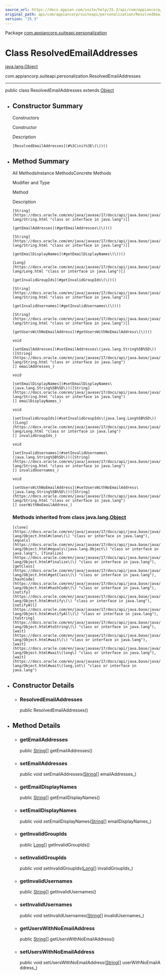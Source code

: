 ```yaml
---
source_url: https://docs.appian.com/suite/help/25.3/api/com/appiancorp/suiteapi/personalization/ResolvedEmailAddresses.html
original_path: api/com/appiancorp/suiteapi/personalization/ResolvedEmailAddresses.html
version: "25.3"
---
```


Package [com.appiancorp.suiteapi.personalization](package-summary.html)

# Class ResolvedEmailAddresses

[java.lang.Object](https://docs.oracle.com/en/java/javase/17/docs/api/java.base/java/lang/Object.html "class or interface in java.lang")

com.appiancorp.suiteapi.personalization.ResolvedEmailAddresses

* * *

public class ResolvedEmailAddresses extends [Object](https://docs.oracle.com/en/java/javase/17/docs/api/java.base/java/lang/Object.html "class or interface in java.lang")

-   ## Constructor Summary

    Constructors

    Constructor

    Description

    `[ResolvedEmailAddresses](#%3Cinit%3E\(\))()`

-   ## Method Summary

    All MethodsInstance MethodsConcrete Methods

    Modifier and Type

    Method

    Description

    `[String](https://docs.oracle.com/en/java/javase/17/docs/api/java.base/java/lang/String.html "class or interface in java.lang")[]`

    `[getEmailAddresses](#getEmailAddresses\(\))()`

    `[String](https://docs.oracle.com/en/java/javase/17/docs/api/java.base/java/lang/String.html "class or interface in java.lang")[]`

    `[getEmailDisplayNames](#getEmailDisplayNames\(\))()`

    `[Long](https://docs.oracle.com/en/java/javase/17/docs/api/java.base/java/lang/Long.html "class or interface in java.lang")[]`

    `[getInvalidGroupIds](#getInvalidGroupIds\(\))()`

    `[String](https://docs.oracle.com/en/java/javase/17/docs/api/java.base/java/lang/String.html "class or interface in java.lang")[]`

    `[getInvalidUsernames](#getInvalidUsernames\(\))()`

    `[String](https://docs.oracle.com/en/java/javase/17/docs/api/java.base/java/lang/String.html "class or interface in java.lang")[]`

    `[getUsersWithNoEmailAddress](#getUsersWithNoEmailAddress\(\))()`

    `void`

    `[setEmailAddresses](#setEmailAddresses\(java.lang.String%5B%5D\))([String](https://docs.oracle.com/en/java/javase/17/docs/api/java.base/java/lang/String.html "class or interface in java.lang")[] emailAddresses_)`

    `void`

    `[setEmailDisplayNames](#setEmailDisplayNames\(java.lang.String%5B%5D\))([String](https://docs.oracle.com/en/java/javase/17/docs/api/java.base/java/lang/String.html "class or interface in java.lang")[] emailDisplayNames_)`

    `void`

    `[setInvalidGroupIds](#setInvalidGroupIds\(java.lang.Long%5B%5D\))([Long](https://docs.oracle.com/en/java/javase/17/docs/api/java.base/java/lang/Long.html "class or interface in java.lang")[] invalidGroupIds_)`

    `void`

    `[setInvalidUsernames](#setInvalidUsernames\(java.lang.String%5B%5D\))([String](https://docs.oracle.com/en/java/javase/17/docs/api/java.base/java/lang/String.html "class or interface in java.lang")[] invalidUsernames_)`

    `void`

    `[setUsersWithNoEmailAddress](#setUsersWithNoEmailAddress\(java.lang.String%5B%5D\))([String](https://docs.oracle.com/en/java/javase/17/docs/api/java.base/java/lang/String.html "class or interface in java.lang")[] userWithNoEmailAddress_)`

    ### Methods inherited from class java.lang.[Object](https://docs.oracle.com/en/java/javase/17/docs/api/java.base/java/lang/Object.html "class or interface in java.lang")

    `[clone](https://docs.oracle.com/en/java/javase/17/docs/api/java.base/java/lang/Object.html#clone\(\) "class or interface in java.lang"), [equals](https://docs.oracle.com/en/java/javase/17/docs/api/java.base/java/lang/Object.html#equals\(java.lang.Object\) "class or interface in java.lang"), [finalize](https://docs.oracle.com/en/java/javase/17/docs/api/java.base/java/lang/Object.html#finalize\(\) "class or interface in java.lang"), [getClass](https://docs.oracle.com/en/java/javase/17/docs/api/java.base/java/lang/Object.html#getClass\(\) "class or interface in java.lang"), [hashCode](https://docs.oracle.com/en/java/javase/17/docs/api/java.base/java/lang/Object.html#hashCode\(\) "class or interface in java.lang"), [notify](https://docs.oracle.com/en/java/javase/17/docs/api/java.base/java/lang/Object.html#notify\(\) "class or interface in java.lang"), [notifyAll](https://docs.oracle.com/en/java/javase/17/docs/api/java.base/java/lang/Object.html#notifyAll\(\) "class or interface in java.lang"), [toString](https://docs.oracle.com/en/java/javase/17/docs/api/java.base/java/lang/Object.html#toString\(\) "class or interface in java.lang"), [wait](https://docs.oracle.com/en/java/javase/17/docs/api/java.base/java/lang/Object.html#wait\(\) "class or interface in java.lang"), [wait](https://docs.oracle.com/en/java/javase/17/docs/api/java.base/java/lang/Object.html#wait\(long\) "class or interface in java.lang"), [wait](https://docs.oracle.com/en/java/javase/17/docs/api/java.base/java/lang/Object.html#wait\(long,int\) "class or interface in java.lang")`

-   ## Constructor Details

    -   ### ResolvedEmailAddresses

        public ResolvedEmailAddresses()

-   ## Method Details

    -   ### getEmailAddresses

        public [String](https://docs.oracle.com/en/java/javase/17/docs/api/java.base/java/lang/String.html "class or interface in java.lang")\[\] getEmailAddresses()

    -   ### setEmailAddresses

        public void setEmailAddresses([String](https://docs.oracle.com/en/java/javase/17/docs/api/java.base/java/lang/String.html "class or interface in java.lang")\[\] emailAddresses\_)

    -   ### getEmailDisplayNames

        public [String](https://docs.oracle.com/en/java/javase/17/docs/api/java.base/java/lang/String.html "class or interface in java.lang")\[\] getEmailDisplayNames()

    -   ### setEmailDisplayNames

        public void setEmailDisplayNames([String](https://docs.oracle.com/en/java/javase/17/docs/api/java.base/java/lang/String.html "class or interface in java.lang")\[\] emailDisplayNames\_)

    -   ### getInvalidGroupIds

        public [Long](https://docs.oracle.com/en/java/javase/17/docs/api/java.base/java/lang/Long.html "class or interface in java.lang")\[\] getInvalidGroupIds()

    -   ### setInvalidGroupIds

        public void setInvalidGroupIds([Long](https://docs.oracle.com/en/java/javase/17/docs/api/java.base/java/lang/Long.html "class or interface in java.lang")\[\] invalidGroupIds\_)

    -   ### getInvalidUsernames

        public [String](https://docs.oracle.com/en/java/javase/17/docs/api/java.base/java/lang/String.html "class or interface in java.lang")\[\] getInvalidUsernames()

    -   ### setInvalidUsernames

        public void setInvalidUsernames([String](https://docs.oracle.com/en/java/javase/17/docs/api/java.base/java/lang/String.html "class or interface in java.lang")\[\] invalidUsernames\_)

    -   ### getUsersWithNoEmailAddress

        public [String](https://docs.oracle.com/en/java/javase/17/docs/api/java.base/java/lang/String.html "class or interface in java.lang")\[\] getUsersWithNoEmailAddress()

    -   ### setUsersWithNoEmailAddress

        public void setUsersWithNoEmailAddress([String](https://docs.oracle.com/en/java/javase/17/docs/api/java.base/java/lang/String.html "class or interface in java.lang")\[\] userWithNoEmailAddress\_)